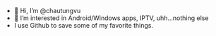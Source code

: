- 👋 Hi, I’m @chautungvu
- 👀 I’m interested in Android/Windows apps, IPTV, uhh...nothing else
- I use Github to save some of my favorite things.

<!---
chautungvu/chautungvu is a ✨ special ✨ repository because its `README.md` (this file) appears on your GitHub profile.
You can click the Preview link to take a look at your changes.
--->
